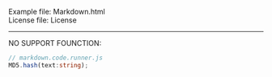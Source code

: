 Example file: Markdown.html<br>
License file: License

---

NO SUPPORT FOUNCTION:
```ts
// markdown.code.runner.js
MD5.hash(text:string);
```